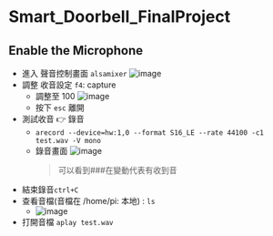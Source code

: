 # Smart_Doorbell_FinalProject
## Enable the Microphone
- 進入 聲音控制畫面 `alsamixer` 
    ![image](https://i.imgur.com/yTRnVDy.png)
- 調整 收音設定 `f4`: capture 
    - 調整至 100
    ![image](https://i.imgur.com/RTsTWpH.png)
    - 按下 `esc` 離開
- 測試收音 :point_right: 錄音
    - `arecord --device=hw:1,0 --format S16_LE --rate 44100 -c1 test.wav -V mono`
    - 錄音畫面
    ![image](https://i.imgur.com/5TOxNma.gif)
        > 可以看到###在變動代表有收到音
- 結束錄音`ctrl+C`
- 查看音檔(音檔在 /home/pi: 本地) : `ls` 
    - ![image](https://i.imgur.com/mJLFu4G.png)
- 打開音檔 `aplay test.wav`
